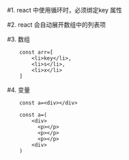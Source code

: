 #1. react 中使用循环时，必须绑定key 属性

#2. react 会自动展开数组中的列表项

#3. 数组

        const arr=[
            <li>key</li>,
            <li>s</li>,
            <li>x</li>
        ]

#4. 变量

        const a=<div></div>

        const a=(
            <div>
              <p></p>
              <p></p>
              <p></p>
            <div>
        )